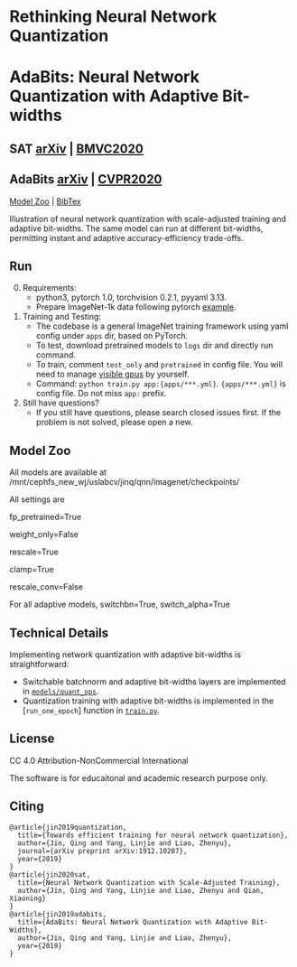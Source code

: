 # Rethinking Neural Network Quantization
# AdaBits: Neural Network Quantization with Adaptive Bit-widths

## SAT [arXiv](https://arxiv.org/abs/1912.10207) | [BMVC2020](https://www.bmvc2020-conference.com/assets/papers/0634.pdf)
## AdaBits [arXiv](https://arxiv.org/abs/1912.09666) | [CVPR2020](https://openaccess.thecvf.com/content_CVPR_2020/html/Jin_AdaBits_Neural_Network_Quantization_With_Adaptive_Bit-Widths_CVPR_2020_paper.html) 
[Model Zoo](#model-zoo) | [BibTex](#citing)

<!--
<img src="https://user-images.githubusercontent.com/22609465/50390872-1b3fb600-0702-11e9-8034-d0f41825d775.png" width=95%/>
-->

Illustration of neural network quantization with scale-adjusted training and adaptive bit-widths. The same model can run at different bit-widths, permitting instant and adaptive accuracy-efficiency trade-offs.


## Run

0. Requirements:
    * python3, pytorch 1.0, torchvision 0.2.1, pyyaml 3.13.
    * Prepare ImageNet-1k data following pytorch [example](https://github.com/pytorch/examples/tree/master/imagenet).
1. Training and Testing:
    * The codebase is a general ImageNet training framework using yaml config under `apps` dir, based on PyTorch.
    * To test, download pretrained models to `logs` dir and directly run command.
    * To train, comment `test_only` and `pretrained` in config file. You will need to manage [visible gpus](https://devblogs.nvidia.com/cuda-pro-tip-control-gpu-visibility-cuda_visible_devices/) by yourself.
    * Command: `python train.py app:{apps/***.yml}`. `{apps/***.yml}` is config file. Do not miss `app:` prefix.
2. Still have questions?
    * If you still have questions, please search closed issues first. If the problem is not solved, please open a new.


## Model Zoo

All models are available at /mnt/cephfs\_new\_wj/uslabcv/jinq/qnn/imagenet/checkpoints/

All settings are

fp\_pretrained=True

weight\_only=False

rescale=True

clamp=True

rescale\_conv=False

For all adaptive models, switchbn=True, switch\_alpha=True


## Technical Details

Implementing network quantization with adaptive bit-widths is straightforward:
  * Switchable batchnorm and adaptive bit-widths layers are implemented in [`models/quant_ops`](/models/quant_ops.py).
  * Quantization training with adaptive bit-widths is implemented in the [`run_one_epoch`] function in [`train.py`](/train.py).


## License

CC 4.0 Attribution-NonCommercial International

The software is for educaitonal and academic research purpose only.


## Citing
```
@article{jin2019quantization,
  title={Towards efficient training for neural network quantization},
  author={Jin, Qing and Yang, Linjie and Liao, Zhenyu},
  journal={arXiv preprint arXiv:1912.10207},
  year={2019}
}
@article{jin2020sat,
  title={Neural Network Quantization with Scale-Adjusted Training},
  author={Jin, Qing and Yang, Linjie and Liao, Zhenyu and Qian, Xiaoning}
}
@article{jin2019adabits,
  title={AdaBits: Neural Network Quantization with Adaptive Bit-Widths},
  author={Jin, Qing and Yang, Linjie and Liao, Zhenyu},
  year={2019}
}
```
